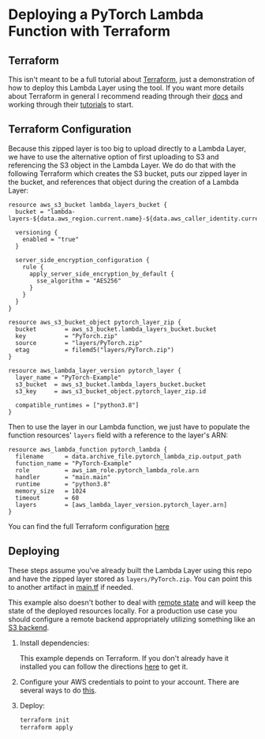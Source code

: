 # Deploying a PyTorch Lambda Function with Terraform

## Terraform

This isn't meant to be a full tutorial about [Terraform](https://www.terraform.io/), just a demonstration of how to deploy this Lambda Layer using the tool. If you want more details about Terraform in general I recommend reading through their [docs](https://www.terraform.io/docs/providers/aws/index.html) and working through their [tutorials](https://learn.hashicorp.com/terraform) to start.

## Terraform Configuration

Because this zipped layer is too big to upload directly to a Lambda Layer, we have to use the alternative option of first uploading to S3 and referencing the S3 object in the Lambda Layer. We do do that with the following Terraform which creates the S3 bucket, puts our zipped layer in the bucket, and references that object during the creation of a Lambda Layer:

```HCL
resource aws_s3_bucket lambda_layers_bucket {
  bucket = "lambda-layers-${data.aws_region.current.name}-${data.aws_caller_identity.current.account_id}"

  versioning {
    enabled = "true"
  }

  server_side_encryption_configuration {
    rule {
      apply_server_side_encryption_by_default {
        sse_algorithm = "AES256"
      }
    }
  }
}

resource aws_s3_bucket_object pytorch_layer_zip {
  bucket        = aws_s3_bucket.lambda_layers_bucket.bucket
  key           = "PyTorch.zip"
  source        = "layers/PyTorch.zip"
  etag          = filemd5("layers/PyTorch.zip")
}

resource aws_lambda_layer_version pytorch_layer {
  layer_name = "PyTorch-Example"
  s3_bucket  = aws_s3_bucket.lambda_layers_bucket.bucket
  s3_key     = aws_s3_bucket_object.pytorch_layer_zip.id

  compatible_runtimes = ["python3.8"]
}
```

Then to use the layer in our Lambda function, we just have to populate the function resources' `layers` field with a reference to the layer's ARN:

```HCL
resource aws_lambda_function pytorch_lambda {
  filename      = data.archive_file.pytorch_lambda_zip.output_path
  function_name = "PyTorch-Example"
  role          = aws_iam_role.pytorch_lambda_role.arn
  handler       = "main.main"
  runtime       = "python3.8"
  memory_size   = 1024
  timeout       = 60
  layers        = [aws_lambda_layer_version.pytorch_layer.arn]
}
```

You can find the full Terraform configuration [here](./main.tf)

## Deploying

These steps assume you've already built the Lambda Layer using this repo and have the zipped layer stored as `layers/PyTorch.zip`. You can point this to another artifact in [main.tf](./main.tf) if needed.

This example also doesn't bother to deal with [remote state](https://www.terraform.io/docs/state/remote.html) and will keep the state of the deployed resources locally. For a production use case you should configure a remote backend appropriately utilizing something like an [S3 backend](https://www.terraform.io/docs/backends/types/s3.html).

1) Install dependencies:

    This example depends on Terraform. If you don't already have it installed you can follow the directions [here](https://learn.hashicorp.com/terraform/getting-started/install.html) to get it.

2) Configure your AWS credentials to point to your account. There are several ways to do [this](https://docs.aws.amazon.com/sdk-for-java/v1/developer-guide/setup-credentials.html).

3) Deploy:

    ```sh
    terraform init
    terraform apply
    ```

